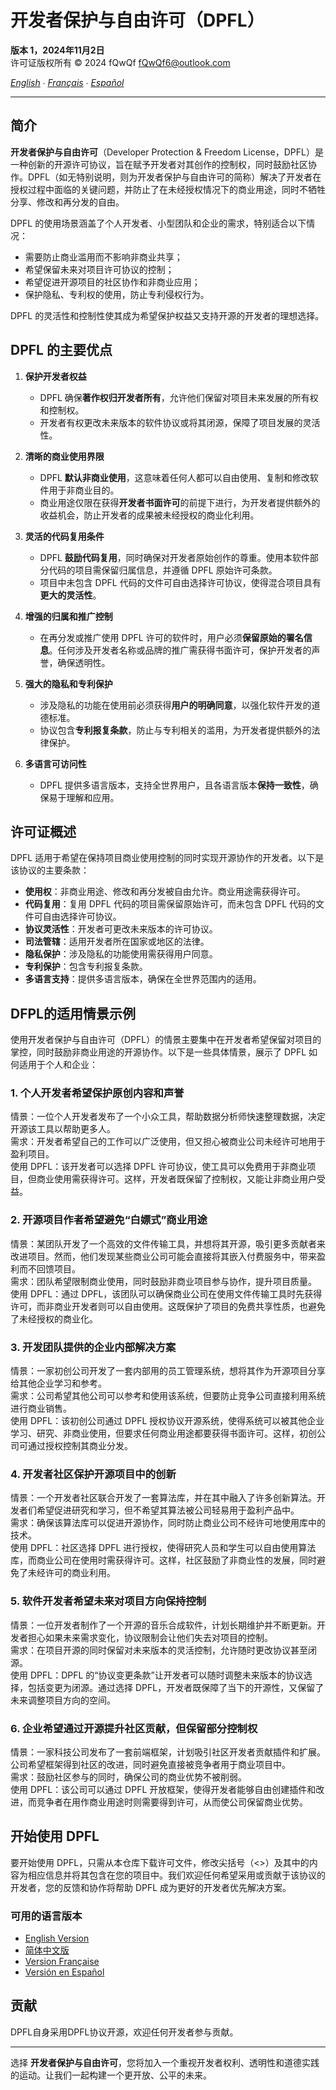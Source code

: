 # 开发者保护与自由许可（DPFL）

**版本 1，2024年11月2日**  
许可证版权所有 © 2024 fQwQf <fQwQf6@outlook.com>  

*[English](README.md) ∙ [Français](README.fr.md) ∙ [Español](README.es.md)*

---

## 简介

**开发者保护与自由许可**（Developer Protection & Freedom License，DPFL）是一种创新的开源许可协议，旨在赋予开发者对其创作的控制权，同时鼓励社区协作。DPFL（如无特别说明，则为开发者保护与自由许可的简称）解决了开发者在授权过程中面临的关键问题，并防止了在未经授权情况下的商业用途，同时不牺牲分享、修改和再分发的自由。  

DPFL 的使用场景涵盖了个人开发者、小型团队和企业的需求，特别适合以下情况：

- 需要防止商业滥用而不影响非商业共享；
- 希望保留未来对项目许可协议的控制；
- 希望促进开源项目的社区协作和非商业应用；
- 保护隐私、专利权的使用，防止专利侵权行为。

DPFL 的灵活性和控制性使其成为希望保护权益又支持开源的开发者的理想选择。  

## DPFL 的主要优点

1. **保护开发者权益**  
   - DPFL 确保**著作权归开发者所有**，允许他们保留对项目未来发展的所有权和控制权。
   - 开发者有权更改未来版本的软件协议或将其闭源，保障了项目发展的灵活性。

2. **清晰的商业使用界限**  
   - DPFL **默认非商业使用**，这意味着任何人都可以自由使用、复制和修改软件用于非商业目的。
   - 商业用途仅限在获得**开发者书面许可**的前提下进行，为开发者提供额外的收益机会，防止开发者的成果被未经授权的商业化利用。

3. **灵活的代码复用条件**  
   - DPFL **鼓励代码复用**，同时确保对开发者原始创作的尊重。使用本软件部分代码的项目需保留归属信息，并遵循 DPFL 原始许可条款。
   - 项目中未包含 DPFL 代码的文件可自由选择许可协议，使得混合项目具有**更大的灵活性**。

4. **增强的归属和推广控制**  
   - 在再分发或推广使用 DPFL 许可的软件时，用户必须**保留原始的署名信息**。任何涉及开发者名称或品牌的推广需获得书面许可，保护开发者的声誉，确保透明性。

5. **强大的隐私和专利保护**  
   - 涉及隐私的功能在使用前必须获得**用户的明确同意**，以强化软件开发的道德标准。
   - 协议包含**专利报复条款**，防止与专利相关的滥用，为开发者提供额外的法律保护。

6. **多语言可访问性**  
   - DPFL 提供多语言版本，支持全世界用户，且各语言版本**保持一致性**，确保易于理解和应用。

## 许可证概述

DPFL 适用于希望在保持项目商业使用控制的同时实现开源协作的开发者。以下是该协议的主要条款：

- **使用权**：非商业用途、修改和再分发被自由允许。商业用途需获得许可。
- **代码复用**：复用 DPFL 代码的项目需保留原始许可，而未包含 DPFL 代码的文件可自由选择许可协议。
- **协议灵活性**：开发者可更改未来版本的许可协议。
- **司法管辖**：适用开发者所在国家或地区的法律。
- **隐私保护**：涉及隐私的功能使用需获得用户同意。
- **专利保护**：包含专利报复条款。
- **多语言支持**：提供多语言版本，确保在全世界范围内的适用。

## DFPL的适用情景示例  

使用开发者保护与自由许可（DPFL）的情景主要集中在开发者希望保留对项目的掌控，同时鼓励非商业用途的开源协作。以下是一些具体情景，展示了 DPFL 如何适用于个人和企业：


### 1. 个人开发者希望保护原创内容和声誉  
情景：一位个人开发者发布了一个小众工具，帮助数据分析师快速整理数据，决定开源该工具以帮助更多人。  
需求：开发者希望自己的工作可以广泛使用，但又担心被商业公司未经许可地用于盈利项目。  
使用 DPFL：该开发者可以选择 DPFL 许可协议，使工具可以免费用于非商业项目，但商业使用需获得许可。这样，开发者既保留了控制权，又能让非商业用户受益。

### 2. 开源项目作者希望避免“白嫖式”商业用途  
情景：某团队开发了一个高效的文件传输工具，并想将其开源，吸引更多贡献者来改进项目。然而，他们发现某些商业公司可能会直接将其嵌入付费服务中，带来盈利而不回馈项目。  
需求：团队希望限制商业使用，同时鼓励非商业项目参与协作，提升项目质量。  
使用 DPFL：通过 DPFL，该团队可以确保商业公司在使用文件传输工具时先获得许可，而非商业开发者则可以自由使用。这既保护了项目的免费共享性质，也避免了未经授权的商业化。

### 3. 开发团队提供的企业内部解决方案  
情景：一家初创公司开发了一套内部用的员工管理系统，想将其作为开源项目分享给其他企业学习和参考。  
需求：公司希望其他公司可以参考和使用该系统，但要防止竞争公司直接利用系统进行商业销售。  
使用 DPFL：该初创公司通过 DPFL 授权协议开源系统，使得系统可以被其他企业学习、研究、非商业使用，但要求任何商业用途都要获得书面许可。这样，初创公司可通过授权控制其商业分发。

### 4. 开发者社区保护开源项目中的创新  
情景：一个开发者社区联合开发了一套算法库，并在其中融入了许多创新算法。开发者们希望促进研究和学习，但不希望其算法被公司轻易用于盈利产品中。  
需求：确保该算法库可以促进开源协作，同时防止商业公司不经许可地使用库中的技术。  
使用 DPFL：社区选择 DPFL 进行授权，使得研究人员和学生可以自由使用算法库，而商业公司在使用时需获得许可。这样，社区鼓励了非商业性的发展，同时避免了未经许可的商业利用。

### 5. 软件开发者希望未来对项目方向保持控制  
情景：一位开发者制作了一个开源的音乐合成软件，计划长期维护并不断更新。开发者担心如果未来需求变化，协议限制会让他们失去对项目的控制。  
需求：在项目开源的同时保留对未来版本的灵活控制，允许随时更改协议甚至闭源。  
使用 DPFL：DPFL 的“协议变更条款”让开发者可以随时调整未来版本的协议选择，包括变更为闭源。通过选择 DPFL，开发者既保障了当下的开源性，又保留了未来调整项目方向的空间。

### 6. 企业希望通过开源提升社区贡献，但保留部分控制权  
情景：一家科技公司发布了一套前端框架，计划吸引社区开发者贡献插件和扩展。公司希望框架得到社区的改进，同时避免直接被竞争者用于商业项目中。  
需求：鼓励社区参与的同时，确保公司的商业优势不被削弱。  
使用 DPFL：该公司可以通过 DPFL 开放框架，使得开发者能够自由创建插件和改进，而竞争者在用作商业用途时则需要得到许可，从而使公司保留商业优势。


## 开始使用 DPFL

要开始使用 DPFL，只需从本仓库下载许可文件，修改尖括号（<>）及其中的内容为相应信息并将其包含在您的项目中。我们欢迎任何希望采用或贡献于该协议的开发者，您的反馈和协作将帮助 DPFL 成为更好的开发者优先解决方案。

### 可用的语言版本

- [English Version](DPFL-v1.0/en/LICENSE.md)
- [简体中文版](DPFL-v1.0/zh/LICENSE.md)
- [Version Française](DPFL-v1.0/fr/LICENSE.md)
- [Versión en Español](DPFL-v1.0/es/LICENSE.md)

## 贡献
DPFL自身采用DPFL协议开源，欢迎任何开发者参与贡献。  

---

选择 **开发者保护与自由许可**，您将加入一个重视开发者权利、透明性和道德实践的运动。让我们一起构建一个更开放、公平的未来。